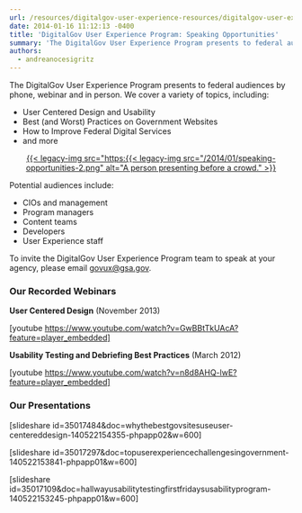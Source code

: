 ```yaml
---
url: /resources/digitalgov-user-experience-resources/digitalgov-user-experience-program-speaking-opportunities/
date: 2014-01-16 11:12:13 -0400
title: 'DigitalGov User Experience Program: Speaking Opportunities'
summary: 'The DigitalGov User Experience Program presents to federal audiences by phone, webinar and in person. We cover a variety of topics, including: User Centered Design and Usability Best (and Worst) Practices on Government Websites How to Improve Federal Digital Services and more Potential audiences include: CIOs'
authors:
  - andreanocesigritz
---
```


The DigitalGov User Experience Program presents to federal audiences by phone, webinar and in person. We cover a variety of topics, including:

  * User Centered Design and Usability
  * Best (and Worst) Practices on Government Websites
  * How to Improve Federal Digital Services
  * and more

<p style="text-align: center">
  <a href="https:{{< legacy-img src="/2014/01/speaking-opportunities-2.png">{{< legacy-img src="https:{{< legacy-img src="/2014/01/speaking-opportunities-2.png" alt="A person presenting before a crowd." >}}</a>
</p>

Potential audiences include:

  * CIOs and management
  * Program managers
  * Content teams
  * Developers
  * User Experience staff

To invite the DigitalGov User Experience Program team to speak at your agency, please email <govux@gsa.gov>.

### Our Recorded Webinars

**User Centered Design** (November 2013)

[youtube https://www.youtube.com/watch?v=GwBBtTkUAcA?feature=player_embedded]

**Usability Testing and Debriefing Best Practices** (March  2012)

[youtube https://www.youtube.com/watch?v=n8d8AHQ-lwE?feature=player_embedded]

### Our Presentations

[slideshare id=35017484&doc=whythebestgovsitesuseuser-centereddesign-140522154355-phpapp02&w=600]

[slideshare id=35017297&doc=topuserexperiencechallengesingovernment-140522153841-phpapp01&w=600]

[slideshare id=35017109&doc=hallwayusabilitytestingfirstfridaysusabilityprogram-140522153245-phpapp01&w=600]